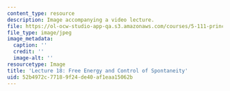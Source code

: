 ```yaml
---
content_type: resource
description: Image accompanying a video lecture.
file: https://ol-ocw-studio-app-qa.s3.amazonaws.com/courses/5-111-principles-of-chemical-science-fall-2008/52b4972c77189f24de40af1eaa15062b_18.jpg
file_type: image/jpeg
image_metadata:
  caption: ''
  credit: ''
  image-alt: ''
resourcetype: Image
title: 'Lecture 18: Free Energy and Control of Spontaneity'
uid: 52b4972c-7718-9f24-de40-af1eaa15062b
---
```

